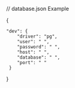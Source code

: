 
// database.json Example

{

    "dev": {
        "driver": "pg",
        "user": " ",
        "password": " ",
        "host": " ",
        "database": " ",
        "port": " "
     }

}